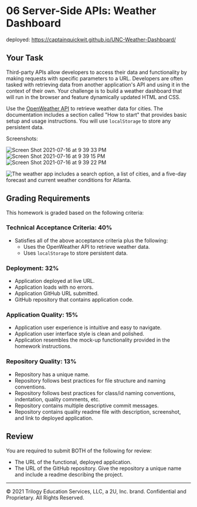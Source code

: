 # 06 Server-Side APIs: Weather Dashboard

deployed: https://captainquickwit.github.io/UNC-Weather-Dashboard/

## Your Task

Third-party APIs allow developers to access their data and functionality by making requests with specific parameters to a URL. Developers are often tasked with retrieving data from another application's API and using it in the context of their own. Your challenge is to build a weather dashboard that will run in the browser and feature dynamically updated HTML and CSS.

Use the [OpenWeather API](https://openweathermap.org/api) to retrieve weather data for cities. The documentation includes a section called "How to start" that provides basic setup and usage instructions. You will use `localStorage` to store any persistent data.

Screenshots:

![Screen Shot 2021-07-16 at 9 39 33 PM](https://user-images.githubusercontent.com/73507926/126021824-803c4177-88af-457e-a536-f6b43ff79042.png)
![Screen Shot 2021-07-16 at 9 39 15 PM](https://user-images.githubusercontent.com/73507926/126021827-dfd8d33a-9a94-49ca-8b09-0c922e874b7d.png)
![Screen Shot 2021-07-16 at 9 39 22 PM](https://user-images.githubusercontent.com/73507926/126021829-2ed0a26a-a91b-4b41-848b-7fe5298cd87c.png)

![The weather app includes a search option, a list of cities, and a five-day forecast and current weather conditions for Atlanta.](./Assets/06-server-side-apis-homework-demo.png)


## Grading Requirements
This homework is graded based on the following criteria: 
### Technical Acceptance Criteria: 40%
* Satisfies all of the above acceptance criteria plus the following:
    * Uses the OpenWeather API to retrieve weather data.
    * Uses `localStorage` to store persistent data.
### Deployment: 32%
* Application deployed at live URL.
* Application loads with no errors.
* Application GitHub URL submitted.
* GitHub repository that contains application code.
### Application Quality: 15%
* Application user experience is intuitive and easy to navigate.
* Application user interface style is clean and polished.
* Application resembles the mock-up functionality provided in the homework instructions.
### Repository Quality: 13%
* Repository has a unique name.
* Repository follows best practices for file structure and naming conventions.
* Repository follows best practices for class/id naming conventions, indentation, quality comments, etc.
* Repository contains multiple descriptive commit messages.
* Repository contains quality readme file with description, screenshot, and link to deployed application.
## Review

You are required to submit BOTH of the following for review:
* The URL of the functional, deployed application.
* The URL of the GitHub repository. Give the repository a unique name and include a readme describing the project.

- - -
© 2021 Trilogy Education Services, LLC, a 2U, Inc. brand. Confidential and Proprietary. All Rights Reserved.
